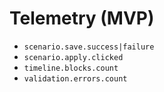 
# Telemetry (MVP)

- `scenario.save.success|failure`
- `scenario.apply.clicked`
- `timeline.blocks.count`
- `validation.errors.count`
